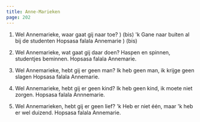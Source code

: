 ```yaml
---
title: Anne-Marieken
page: 202
---  
```



1. Wel Annemarieke, waar gaat gij naar toe? ) (bis)
'k Gane naar buiten al bij de studenten
Hopsasa falala Annemarie ) (bis)


2. Wel Annemarieke, wat gaat gij daar doen?
Haspen en spinnen, studentjes beminnen.
Hopsasa falala Annemarie.


3. Wel Annemarieke, hebt gij er geen man?
Ik heb geen man, ik krijge geen slagen
Hopsasa falala Annemarie.


4. Wel Annemarieke, hebt gij er geen kind?
Ik heb geen kind, ik moete niet zorgen.
Hopsasa falala Annnemarie.


5. Wel Annemarieken, hebt gij er geen lief?
'k Heb er niet één, maar 'k heb er wel duizend.
Hopsasa falala Annemarie.